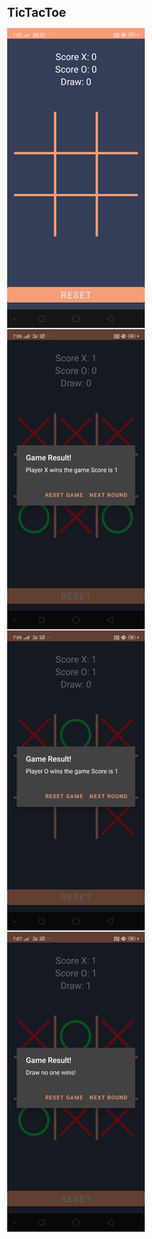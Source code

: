 # TicTacToe
<img src="Screenshots/Main.png" height="700">
<img src="Screenshots/GameResultXWins.png" height="700">
<img src="Screenshots/GameResultOWins.png" height="700">
<img src="Screenshots/GameResultDraw.png" height="700">
